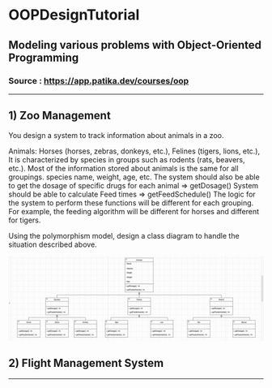 # OOPDesignTutorial
## Modeling various problems with Object-Oriented Programming

### Source : https://app.patika.dev/courses/oop
----------------------------------------------------------
## 1) Zoo Management
You design a system to track information about animals in a zoo.

Animals:
Horses (horses, zebras, donkeys, etc.),
Felines (tigers, lions, etc.),
It is characterized by species in groups such as rodents (rats, beavers, etc.).
Most of the information stored about animals is the same for all groupings.
species name, weight, age, etc.
The system should also be able to get the dosage of specific drugs for each animal => getDosage()
System should be able to calculate Feed times => getFeedSchedule()
The logic for the system to perform these functions will be different for each grouping. For example, the feeding algorithm will be different for horses and different for tigers.

Using the polymorphism model, design a class diagram to handle the situation described above.

![alt text](https://github.com/ilkerkaracaa/OOPDesignTutorial/blob/master/zooManagement.jpg)

## 2) Flight Management System
---------------------------
